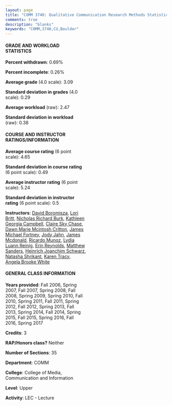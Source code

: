 ```yaml
---
layout: page
title: "COMM 3740: Qualitative Communication Research Methods Statistics"
comments: true
description: "blanks"
keywords: "COMM,3740,CU,Boulder"
---
```

<head>
<script src="https://ajax.googleapis.com/ajax/libs/jquery/2.1.3/jquery.min.js"></script>
<script src="https://dl.dropboxusercontent.com/s/pc42nxpaw1ea4o9/highcharts.js?dl=0"></script>
<!-- <script src="../assets/js/highcharts.js"></script> -->
<style type="text/css">@font-face {
	font-family: "Bebas Neue";
	src: url(https://www.filehosting.org/file/details/544349/BebasNeue Regular.otf) format("opentype");
	}
	h1.Bebas { 
		font-family: "Bebas Neue", Verdana, Tahoma;
	}
</style>
</head>
<body>
	<div id="container" style="float: right; width: 45%; height: 88%; margin-left: 2.5%; margin-right: 2.5%;"></div>
	<script language="JavaScript">
		$(document).ready(function() {
		var chart = {type: 'column'};
		var title = {text: 'Grade Distribution'};
		var xAxis = {categories: ['A','B','C','D','F'],crosshair: true};
		var yAxis = {min: 0,title: {text: 'Percentage'}};
		var tooltip = {headerFormat: '<center><b><span style="font-size:20px">{point.key}</span></b></center>',
		               pointFormat: '<td style="padding:0"><b>{point.y:.1f}%</b></td>',
		               footerFormat: '</table>',shared: true,useHTML: true};
		var plotOptions = {column: {pointPadding: 0.0,borderWidth: 0}};  
		var credits = {enabled: false};var series= [{name: 'Percent',data: [34.02,47.72,14.81,2.39,1.07,]}];
		var json = {};
		json.chart = chart;
		json.title = title;
		json.tooltip = tooltip;
		json.xAxis = xAxis;
		json.yAxis = yAxis;  
		json.series = series;
		json.plotOptions = plotOptions;  
		json.credits = credits;
		$('#container').highcharts(json);
	});
	</script>
</body>
			   
#### GRADE AND WORKLOAD STATISTICS

**Percent withdrawn**: 0.69%

**Percent incomplete**: 0.26%

**Average grade** (4.0 scale): 3.09

**Standard deviation in grades** (4.0 scale): 0.29

**Average workload** (raw): 2.47

**Standard deviation in workload** (raw): 0.38

#### COURSE AND INSTRUCTOR RATINGS/INFORMATION

**Average course rating** (6 point scale): 4.65

**Standard deviation in course rating** (6 point scale): 0.49

**Average instructor rating** (6 point scale): 5.24

**Standard deviation in instructor rating** (6 point scale): 0.5

**Instructors**: <a href='../../instructors/David_Boromisza'>David Boromisza</a>, <a href='../../instructors/Lori_Britt'>Lori Britt</a>, <a href='../../instructors/Nicholas_Richard_Burk'>Nicholas Richard Burk</a>, <a href='../../instructors/Kathleen_Georgia_Campbell'>Kathleen Georgia Campbell</a>, <a href='../../instructors/Claire_Sky_Chase'>Claire Sky Chase</a>, <a href='../../instructors/Dawn_Marie_Mcintosh_Critton'>Dawn Marie Mcintosh Critton</a>, <a href='../../instructors/James_Michael_Fortney'>James Michael Fortney</a>, <a href='../../instructors/Jody_Jahn'>Jody Jahn</a>, <a href='../../instructors/James_Mcdonald'>James Mcdonald</a>, <a href='../../instructors/Ricardo_Munoz'>Ricardo Munoz</a>, <a href='../../instructors/Lydia_Luann_Reinig'>Lydia Luann Reinig</a>, <a href='../../instructors/Erin_Reynolds'>Erin Reynolds</a>, <a href='../../instructors/Matthew_Sanders'>Matthew Sanders</a>, <a href='../../instructors/Heinrich_Joanchim_Schwarz'>Heinrich Joanchim Schwarz</a>, <a href='../../instructors/Natasha_Shrikant'>Natasha Shrikant</a>, <a href='../../instructors/Karen_Tracy'>Karen Tracy</a>, <a href='../../instructors/Angela_Brooke_White'>Angela Brooke White</a>

#### GENERAL CLASS INFORMATION

**Years provided**: Fall 2006, Spring 2007, Fall 2007, Spring 2008, Fall 2008, Spring 2009, Spring 2010, Fall 2010, Spring 2011, Fall 2011, Spring 2012, Fall 2012, Spring 2013, Fall 2013, Spring 2014, Fall 2014, Spring 2015, Fall 2015, Spring 2016, Fall 2016, Spring 2017

**Credits**: 3

**RAP/Honors class?** Neither

**Number of Sections**: 35

**Department**: COMM

**College**: College of Media, Communication and Information

**Level**: Upper

**Activity**: LEC - Lecture
